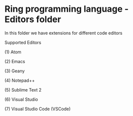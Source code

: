 Ring programming language - Editors folder
==========================================

In this folder we have extensions for different code editors

Supported Editors

(1) Atom

(2) Emacs

(3) Geany

(4) Notepad++

(5) Sublime Text 2

(6) Visual Studio 

(7) Visual Studio Code (VSCode)
